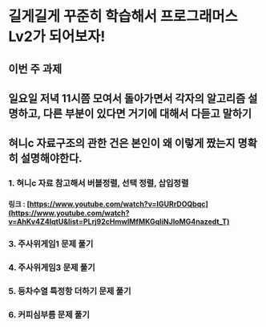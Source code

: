 # 길게길게 꾸준히 학습해서 프로그래머스 Lv2가 되어보자!

## 이번 주 과제
## 일요일 저녁 11시쯤 모여서 돌아가면서 각자의 알고리즘 설명하고, 다른 부분이 있다면 거기에 대해서 다듣고 말하기
## 혀니c 자료구조의 관한 건은 본인이 왜 이렇게 짰는지 명확히 설명해야한다.

### 1. 혀니c 자료 참고해서 버블정렬, 선택 정렬, 삽입정렬
####  링크 : [https://www.youtube.com/watch?v=IGURrDOQbqc](https://www.youtube.com/watch?v=AhKv4Z4lqtU&list=PLrj92cHmwIMfMKGqIiNJIoMG4nazedt_T)
### 3. 주사위게임1 문제 풀기
### 4. 주사위게임3 문제 풀기
### 5. 등차수열 특정항 더하기 문제 풀기
### 6. 커피심부름 문제 풀기

